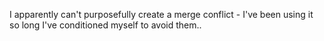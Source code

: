 I apparently can't purposefully create a merge conflict - I've been using it so long I've conditioned myself to avoid them.. 
